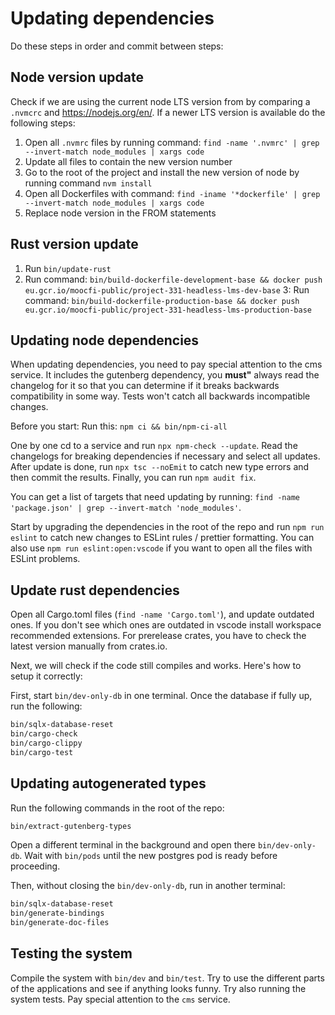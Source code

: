 # Updating dependencies

Do these steps in order and commit between steps:

## Node version update

Check if we are using the current node LTS version from by comparing a `.nvmcrc` and https://nodejs.org/en/. If a newer LTS version is available do the following steps:

1. Open all `.nvmrc` files by running command: `find -name '.nvmrc' | grep --invert-match node_modules | xargs code`
2. Update all files to contain the new version number
3. Go to the root of the project and install the new version of node by running command `nvm install`
4. Open all Dockerfiles with command: `find -iname '*dockerfile' | grep --invert-match node_modules | xargs code`
5. Replace node version in the FROM statements

## Rust version update

1. Run `bin/update-rust`
2. Run command: `bin/build-dockerfile-development-base && docker push eu.gcr.io/moocfi-public/project-331-headless-lms-dev-base`
   3: Run command: `bin/build-dockerfile-production-base && docker push eu.gcr.io/moocfi-public/project-331-headless-lms-production-base`

## Updating node dependencies

When updating dependencies, you need to pay special attention to the cms service. It includes the gutenberg dependency, you **must"** always read the changelog for it so that you can determine if it breaks backwards compatibility in some way. Tests won't catch all backwards incompatible changes.

Before you start: Run this: `npm ci && bin/npm-ci-all`

One by one cd to a service and run `npx npm-check --update`. Read the changelogs for breaking dependencies if necessary and select all updates. After update is done, run `npx tsc --noEmit` to catch new type errors and then commit the results. Finally, you can run `npm audit fix`.

You can get a list of targets that need updating by running: `find -name 'package.json' | grep --invert-match 'node_modules'`.

Start by upgrading the dependencies in the root of the repo and run `npm run eslint` to catch new changes to ESLint rules / prettier formatting. You can also use `npm run eslint:open:vscode` if you want to open all the files with ESLint problems.

## Update rust dependencies

Open all Cargo.toml files (`find -name 'Cargo.toml'`), and update outdated ones. If you don't see which ones are outdated in vscode install workspace recommended extensions. For prerelease crates, you have to check the latest version manually from crates.io.

Next, we will check if the code still compiles and works. Here's how to setup it correctly:

First, start `bin/dev-only-db` in one terminal. Once the database if fully up, run the following:

```bash
bin/sqlx-database-reset
bin/cargo-check
bin/cargo-clippy
bin/cargo-test
```

## Updating autogenerated types

Run the following commands in the root of the repo:

```bash
bin/extract-gutenberg-types
```

Open a different terminal in the background and open there `bin/dev-only-db`. Wait with `bin/pods` until the new postgres pod is ready before proceeding.

Then, without closing the `bin/dev-only-db`, run in another terminal:

```bash
bin/sqlx-database-reset
bin/generate-bindings
bin/generate-doc-files
```

## Testing the system

Compile the system with `bin/dev` and `bin/test`. Try to use the different parts of the applications and see if anything looks funny. Try also running the system tests. Pay special attention to the `cms` service.
